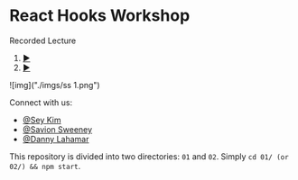 # React Hooks Workshop

Recorded Lecture 
1. [▶️](https://www.youtube.com/watch?v=mkvhikFmA5c)
2. [▶️](https://www.youtube.com/watch?v=PUPKNlwsMbM&t=0s)

![img]("./imgs/ss 1.png")

Connect with us:

- [@Sey Kim](https://linkedin.com/in/sey-kim)
- [@Savion Sweeney](https://linkedin.com/in/savion-sweeney)
- [@Danny Lahamar](https://www.linkedin.com/in/daniellahamar/)

This repository is divided into two directories: `01` and `02`. Simply `cd 01/ (or 02/) && npm start`.
